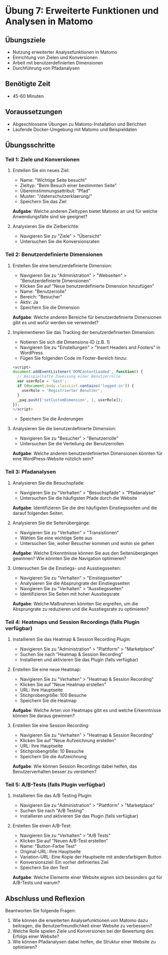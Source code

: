 # Übung 7: Erweiterte Funktionen und Analysen in Matomo

## Übungsziele
- Nutzung erweiterter Analysefunktionen in Matomo
- Einrichtung von Zielen und Konversionen
- Arbeit mit benutzerdefinierten Dimensionen
- Durchführung von Pfadanalysen

## Benötigte Zeit
- 45-60 Minuten

## Voraussetzungen
- Abgeschlossene Übungen zu Matomo-Installation und Berichten
- Laufende Docker-Umgebung mit Matomo und Beispieldaten

## Übungsschritte

### Teil 1: Ziele und Konversionen

1. Erstellen Sie ein neues Ziel:
   - Name: "Wichtige Seite besucht"
   - Zieltyp: "Beim Besuch einer bestimmten Seite"
   - Übereinstimmungsattribut: "Pfad"
   - Muster: "/datenschutzerklaerung/"
   - Speichern Sie das Ziel
   
   **Aufgabe**: Welche anderen Zieltypen bietet Matomo an und für welche Anwendungsfälle sind sie geeignet?

2. Analysieren Sie die Zielberichte:
   - Navigieren Sie zu "Ziele" > "Übersicht"
   - Untersuchen Sie die Konversionsraten
   
### Teil 2: Benutzerdefinierte Dimensionen

1. Erstellen Sie eine benutzerdefinierte Dimension:
   - Navigieren Sie zu "Administration" > "Webseiten" > "Benutzerdefinierte Dimensionen"
   - Klicken Sie auf "Neue benutzerdefinierte Dimension hinzufügen"
   - Name: "Benutzerrolle"
   - Bereich: "Besucher"
   - Aktiv: Ja
   - Speichern Sie die Dimension
   
   **Aufgabe**: Welche anderen Bereiche für benutzerdefinierte Dimensionen gibt es und wofür werden sie verwendet?

2. Implementieren Sie das Tracking der benutzerdefinierten Dimension:
   - Notieren Sie sich die Dimensions-ID (z.B. 1)
   - Navigieren Sie zu "Einstellungen" > "Insert Headers and Footers" in WordPress
   - Fügen Sie folgenden Code im Footer-Bereich hinzu:
   
   ```javascript
   <script>
   document.addEventListener('DOMContentLoaded', function() {
     // Beispielhafte Zuweisung einer Benutzerrolle
     var userRole = 'Gast';
     if (document.body.classList.contains('logged-in')) {
       userRole = 'Registrierter Benutzer';
     }
     _paq.push(['setCustomDimension', 1, userRole]);
   });
   </script>
   ```
   
   - Speichern Sie die Änderungen

3. Analysieren Sie die benutzerdefinierte Dimension:
   - Navigieren Sie zu "Besucher" > "Benutzerrolle"
   - Untersuchen Sie die Verteilung der Benutzerrollen
   
   **Aufgabe**: Welche anderen benutzerdefinierten Dimensionen könnten für eine WordPress-Website nützlich sein?

### Teil 3: Pfadanalysen

1. Analysieren Sie die Besuchspfade:
   - Navigieren Sie zu "Verhalten" > "Besuchspfade" > "Pfadanalyse"
   - Untersuchen Sie die häufigsten Pfade durch die Website
   
   **Aufgabe**: Identifizieren Sie die drei häufigsten Einstiegsseiten und die darauf folgenden Seiten.

2. Analysieren Sie die Seitenübergänge:
   - Navigieren Sie zu "Verhalten" > "Transistionen"
   - Wählen Sie eine wichtige Seite aus
   - Untersuchen Sie, woher Besucher kommen und wohin sie gehen
   
   **Aufgabe**: Welche Erkenntnisse können Sie aus den Seitenübergängen gewinnen? Wie könnten Sie die Navigation optimieren?

3. Untersuchen Sie die Einstiegs- und Ausstiegsseiten:
   - Navigieren Sie zu "Verhalten" > "Einstiegsseiten"
   - Analysieren Sie die Absprungrate der Einstiegsseiten
   - Navigieren Sie zu "Verhalten" > "Ausstiegsseiten"
   - Identifizieren Sie Seiten mit hoher Ausstiegsrate
   
   **Aufgabe**: Welche Maßnahmen könnten Sie ergreifen, um die Absprungrate zu reduzieren und die Ausstiegsrate zu optimieren?

### Teil 4: Heatmaps und Session Recordings (falls Plugin verfügbar)

1. Installieren Sie das Heatmap & Session Recording Plugin:
   - Navigieren Sie zu "Administration" > "Plattform" > "Marketplace"
   - Suchen Sie nach "Heatmap & Session Recording"
   - Installieren und aktivieren Sie das Plugin (falls verfügbar)

2. Erstellen Sie eine neue Heatmap:
   - Navigieren Sie zu "Verhalten" > "Heatmap & Session Recording"
   - Klicken Sie auf "Neue Heatmap erstellen"
   - URL: Ihre Hauptseite
   - Stichprobengröße: 100 Besuche
   - Speichern Sie die Heatmap
   
   **Aufgabe**: Welche Arten von Heatmaps gibt es und welche Erkenntnisse können Sie daraus gewinnen?

3. Erstellen Sie eine Session Recording:
   - Navigieren Sie zu "Verhalten" > "Heatmap & Session Recording"
   - Klicken Sie auf "Neue Aufzeichnung erstellen"
   - URL: Ihre Hauptseite
   - Stichprobengröße: 10 Besuche
   - Speichern Sie die Aufzeichnung
   
   **Aufgabe**: Wie können Session Recordings dabei helfen, das Benutzerverhalten besser zu verstehen?

### Teil 5: A/B-Tests (falls Plugin verfügbar)

1. Installieren Sie das A/B Testing Plugin:
   - Navigieren Sie zu "Administration" > "Plattform" > "Marketplace"
   - Suchen Sie nach "A/B Testing"
   - Installieren und aktivieren Sie das Plugin (falls verfügbar)

2. Erstellen Sie einen A/B-Test:
   - Navigieren Sie zu "Verhalten" > "A/B Tests"
   - Klicken Sie auf "Neuen A/B-Test erstellen"
   - Name: "Button-Farbe Test"
   - Original-URL: Ihre Hauptseite
   - Variation-URL: Eine Kopie der Hauptseite mit andersfarbigem Button
   - Konversionsziel: Ein vorher definiertes Ziel
   - Speichern Sie den Test
   
   **Aufgabe**: Welche Elemente einer Website eignen sich besonders gut für A/B-Tests und warum?

## Abschluss und Reflexion

Beantworten Sie folgende Fragen:

1. Wie können die erweiterten Analysefunktionen von Matomo dazu beitragen, die Benutzerfreundlichkeit einer Website zu verbessern?
2. Welche Rolle spielen Ziele und Konversionen bei der Bewertung des Erfolgs einer Website?
3. Wie können Pfadanalysen dabei helfen, die Struktur einer Website zu optimieren?